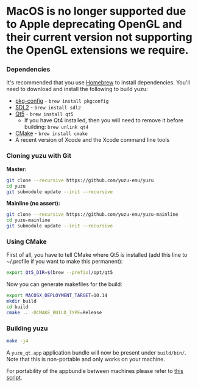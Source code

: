 # **MacOS is no longer supported due to Apple deprecating OpenGL and their current version not supporting the OpenGL extensions we require.**

### Dependencies

It's recommended that you use [Homebrew](https://brew.sh) to install dependencies.
You'll need to download and install the following to build yuzu:

  * [pkg-config](https://www.freedesktop.org/wiki/Software/pkg-config/) - `brew install pkgconfig`
  * [SDL2](https://www.libsdl.org/download-2.0.php) - `brew install sdl2`
  * [Qt5](https://www.qt.io/download/) - `brew install qt5`
      * If you have Qt4 installed, then you will need to remove it before building: `brew unlink qt4`
  * [CMake](https://cmake.org/) - `brew install cmake`
  * A recent version of Xcode and the Xcode command line tools

### Cloning yuzu with Git

**Master:**

  ```bash
  git clone --recursive https://github.com/yuzu-emu/yuzu
  cd yuzu
  git submodule update --init --recursive
  ```

**Mainline (no assert):**

  ```bash
  git clone --recursive https://github.com/yuzu-emu/yuzu-mainline
  cd yuzu-mainline
  git submodule update --init --recursive
  ```

### Using CMake

First of all, you have to tell CMake where Qt5 is installed (add this line to ~/.profile if you want to make this permanent):

  ```bash
  export Qt5_DIR=$(brew --prefix)/opt/qt5
  ```

Now you can generate makefiles for the build:

  ```bash
  export MACOSX_DEPLOYMENT_TARGET=10.14
  mkdir build
  cd build
  cmake .. -DCMAKE_BUILD_TYPE=Release
  ```

### Building yuzu

```bash
make -j4
```

A `yuzu_qt.app` application bundle will now be present under `build/bin/`. Note that this is non-portable and only works on your machine.

For portability of the appbundle between machines please refer to [this script](https://github.com/yuzu-emu/yuzu/blob/master/.travis/macos/upload.sh).